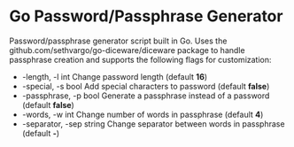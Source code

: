 # Go Password/Passphrase Generator
Password/passphrase generator script built in Go. Uses the github.com/sethvargo/go-diceware/diceware package to handle passphrase creation and supports the following flags for customization:
- -length, -l int Change password length (default **16**)
- -special, -s bool Add special characters to password (default **false**)
- -passphrase, -p bool Generate a passphrase instead of a password (default **false**)
- -words, -w int Change number of words in passphrase (default **4**)
- -separator, -sep string Change separator between words in passphrase (default **-**)
